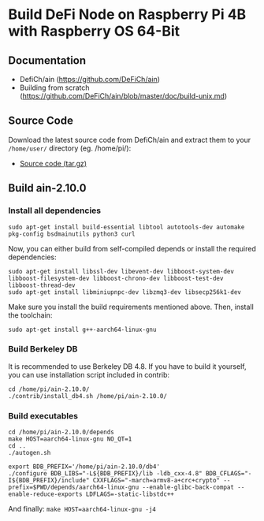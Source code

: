 # Build DeFi Node on Raspberry Pi 4B with Raspberry OS 64-Bit


## Documentation
- DefiCh/ain (https://github.com/DeFiCh/ain)
- Building from scratch (https://github.com/DeFiCh/ain/blob/master/doc/build-unix.md)


## Source Code
Download the latest source code from DefiCh/ain and extract them to your `/home/user/` directory (eg. /home/pi/):
- [Source code (tar.gz)](https://github.com/DeFiCh/ain/releases)


## Build ain-2.10.0

### Install all dependencies

```
sudo apt-get install build-essential libtool autotools-dev automake pkg-config bsdmainutils python3 curl
```

Now, you can either build from self-compiled depends or install the required dependencies:
```
sudo apt-get install libssl-dev libevent-dev libboost-system-dev libboost-filesystem-dev libboost-chrono-dev libboost-test-dev libboost-thread-dev
sudo apt-get install libminiupnpc-dev libzmq3-dev libsecp256k1-dev
```
Make sure you install the build requirements mentioned above. Then, install the toolchain:

```
sudo apt-get install g++-aarch64-linux-gnu
```

### Build Berkeley DB
It is recommended to use Berkeley DB 4.8. If you have to build it yourself, you can use installation script included in contrib:
```
cd /home/pi/ain-2.10.0/
./contrib/install_db4.sh /home/pi/ain-2.10.0/
```

### Build executables
```
cd /home/pi/ain-2.10.0/depends
make HOST=aarch64-linux-gnu NO_QT=1 
cd ..
./autogen.sh
```
```
export BDB_PREFIX='/home/pi/ain-2.10.0/db4'
./configure BDB_LIBS="-L${BDB_PREFIX}/lib -ldb_cxx-4.8" BDB_CFLAGS="-I${BDB_PREFIX}/include" CXXFLAGS="-march=armv8-a+crc+crypto" --prefix=$PWD/depends/aarch64-linux-gnu --enable-glibc-back-compat --enable-reduce-exports LDFLAGS=-static-libstdc++
```
And finally: 
`make HOST=aarch64-linux-gnu -j4`
